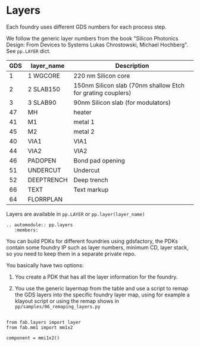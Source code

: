 # Layers

Each foundry uses different GDS numbers for each process step.

We follow the generic layer numbers from  the book "Silicon Photonics Design: From Devices to Systems Lukas Chrostowski, Michael Hochberg". See `pp.LAYER` dict.

GDS | layer_name     | Description
--- | ------------   | ---
1   | 1 WGCORE       | 220 nm Silicon core
2   | 2 SLAB150      | 150nm Silicon slab (70nm shallow Etch for grating couplers)
3   | 3 SLAB90       | 90nm Silicon slab (for modulators)
47  | MH             | heater
41  | M1             | metal 1
45  | M2             | metal 2
40  | VIA1           | VIA1
44  | VIA2           | VIA2
46  | PADOPEN        | Bond pad opening
51  | UNDERCUT       | Undercut
52  | DEEPTRENCH     | Deep trench
66  | TEXT           | Text markup
64  | FLORRPLAN      |

Layers are available in `pp.LAYER` or `pp.layer(layer_name)`


```eval_rst
.. automodule:: pp.layers
   :members:

```

You can build PDKs for different foundries using gdsfactory, the PDKs contain some foundry IP such as layer numbers, minimum CD, layer stack, so you need to keep them in a separate private repo.


You basically have two options:

1. You create a PDK that has all the layer information for the foundry.

2. You use the generic layermap from the table and use a script to remap the GDS layers into the specific foundry layer map, using for example a klayout script or using the remap shows in `pp/samples/06_remaping_layers.py`



```

from fab.layers import layer
from fab.mm1 import mm1x2

component = mmi1x2()

```
